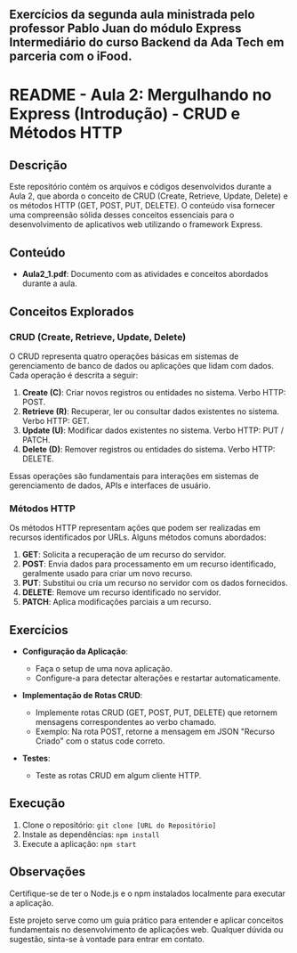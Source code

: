 ## Exercícios da segunda aula ministrada pelo professor Pablo Juan do módulo Express Intermediário do curso Backend da Ada Tech em parceria com o iFood.

# README - Aula 2: Mergulhando no Express (Introdução) - CRUD e Métodos HTTP

## Descrição

Este repositório contém os arquivos e códigos desenvolvidos durante a Aula 2, que aborda o conceito de CRUD (Create, Retrieve, Update, Delete) e os métodos HTTP (GET, POST, PUT, DELETE). O conteúdo visa fornecer uma compreensão sólida desses conceitos essenciais para o desenvolvimento de aplicativos web utilizando o framework Express.

## Conteúdo

- **Aula2_1.pdf**: Documento com as atividades e conceitos abordados durante a aula.

## Conceitos Explorados

### CRUD (Create, Retrieve, Update, Delete)

O CRUD representa quatro operações básicas em sistemas de gerenciamento de banco de dados ou aplicações que lidam com dados. Cada operação é descrita a seguir:

1. **Create (C)**: Criar novos registros ou entidades no sistema. Verbo HTTP: POST.
2. **Retrieve (R)**: Recuperar, ler ou consultar dados existentes no sistema. Verbo HTTP: GET.
3. **Update (U)**: Modificar dados existentes no sistema. Verbo HTTP: PUT / PATCH.
4. **Delete (D)**: Remover registros ou entidades do sistema. Verbo HTTP: DELETE.

Essas operações são fundamentais para interações em sistemas de gerenciamento de dados, APIs e interfaces de usuário.

### Métodos HTTP

Os métodos HTTP representam ações que podem ser realizadas em recursos identificados por URLs. Alguns métodos comuns abordados:

1. **GET**: Solicita a recuperação de um recurso do servidor.
2. **POST**: Envia dados para processamento em um recurso identificado, geralmente usado para criar um novo recurso.
3. **PUT**: Substitui ou cria um recurso no servidor com os dados fornecidos.
4. **DELETE**: Remove um recurso identificado no servidor.
5. **PATCH**: Aplica modificações parciais a um recurso.

## Exercícios

- **Configuração da Aplicação**:
  - Faça o setup de uma nova aplicação.
  - Configure-a para detectar alterações e restartar automaticamente.

- **Implementação de Rotas CRUD**:
  - Implemente rotas CRUD (GET, POST, PUT, DELETE) que retornem mensagens correspondentes ao verbo chamado.
  - Exemplo: Na rota POST, retorne a mensagem em JSON "Recurso Criado" com o status code correto.

- **Testes**:
  - Teste as rotas CRUD em algum cliente HTTP.

## Execução

1. Clone o repositório: `git clone [URL do Repositório]`
2. Instale as dependências: `npm install`
3. Execute a aplicação: `npm start`

## Observações

Certifique-se de ter o Node.js e o npm instalados localmente para executar a aplicação.

Este projeto serve como um guia prático para entender e aplicar conceitos fundamentais no desenvolvimento de aplicações web. Qualquer dúvida ou sugestão, sinta-se à vontade para entrar em contato.

